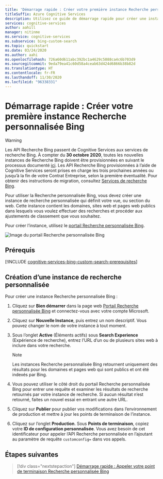 ```yaml
---
title: 'Démarrage rapide : Créer votre première instance Recherche personnalisée Bing'
titleSuffix: Azure Cognitive Services
description: Utilisez ce guide de démarrage rapide pour créer une instance Bing personnalisée qui peut effectuer des recherches dans les domaines et pages web que vous définissez.
services: cognitive-services
author: aahill
manager: nitinme
ms.service: cognitive-services
ms.subservice: bing-custom-search
ms.topic: quickstart
ms.date: 03/24/2020
ms.author: aahi
ms.openlocfilehash: 726a60d611abc392bc1a4629c5088ca4c6b703d9
ms.sourcegitcommit: 9eda79ea41c60d58a4ceab63d424d6866b38b82d
ms.translationtype: HT
ms.contentlocale: fr-FR
ms.lasthandoff: 11/30/2020
ms.locfileid: "96338331"
---
```

# <a name="quickstart-create-your-first-bing-custom-search-instance"></a>Démarrage rapide : Créer votre première instance Recherche personnalisée Bing

> [!WARNING]
> Les API Recherche Bing passent de Cognitive Services aux services de recherche Bing. À compter du **30 octobre 2020**, toutes les nouvelles instances de Recherche Bing doivent être provisionnées en suivant le processus documenté [ici](/bing/search-apis/bing-web-search/create-bing-search-service-resource).
> Les API Recherche Bing provisionnées à l’aide de Cognitive Services seront prises en charge les trois prochaines années ou jusqu’à la fin de votre Contrat Entreprise, selon la première éventualité.
> Pour obtenir des instructions de migration, consultez [Services de recherche Bing](/bing/search-apis/bing-web-search/create-bing-search-service-resource).

Pour utiliser la Recherche personnalisée Bing, vous devez créer une instance de recherche personnalisée qui définit votre vue, ou section du web. Cette instance contient les domaines, sites web et pages web publics dans lesquels vous voulez effectuer des recherches et procéder aux ajustements de classement que vous souhaitez. 

Pour créer l’instance, utilisez le [portail Recherche personnalisée Bing](https://customsearch.ai). 

![Image du portail Recherche personnalisée Bing](media/blockedCustomSrch.png)

## <a name="prerequisites"></a>Prérequis

[!INCLUDE [cognitive-services-bing-custom-search-prerequisites](../../../includes/cognitive-services-bing-custom-search-signup-requirements.md)]

## <a name="create-a-custom-search-instance"></a>Création d’une instance de recherche personnalisée

Pour créer une instance Recherche personnalisée Bing :

1. Cliquez sur **Bien démarrer** dans la page web [Portail Recherche personnalisée Bing](https://customsearch.ai) et connectez-vous avec votre compte Microsoft.

2. Cliquez sur **Nouvelle Instance**, puis entrez un nom descriptif. Vous pouvez changer le nom de votre instance à tout moment.
 
3. Sous l’onglet **Active** (Éléments actifs) sous **Search Experience** (Expérience de recherche), entrez l’URL d’un ou de plusieurs sites web à inclure dans votre recherche. 

    > [!NOTE]
    > Les instances Recherche personnalisée Bing retournent uniquement des résultats pour les domaines et pages web qui sont publics et ont été indexés par Bing.

4. Vous pouvez utiliser le côté droit du portail Recherche personnalisée Bing pour entrer une requête et examiner les résultats de recherche retournés par votre instance de recherche. Si aucun résultat n’est retourné, faites un nouvel essai en entrant une autre URL.  

5. Cliquez sur **Publier** pour publier vos modifications dans l’environnement de production et mettre à jour les points de terminaison de l’instance.

6.  Cliquez sur l’onglet **Production**. Sous **Points de terminaison**, copiez votre **ID de configuration personnalisée**. Vous avez besoin de cet identificateur pour appeler l’API Recherche personnalisée en l’ajoutant au paramètre de requête `customconfig=` dans vos appels.


## <a name="next-steps"></a>Étapes suivantes

> [!div class="nextstepaction"]
> [Démarrage rapide : Appeler votre point de terminaison Recherche personnalisée Bing](./call-endpoint-csharp.md)